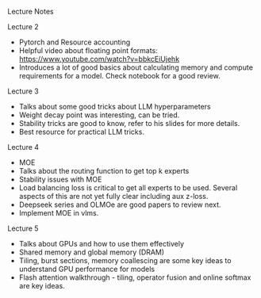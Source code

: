 
Lecture Notes

Lecture 2
- Pytorch and Resource accounting
- Helpful video about floating point formats: https://www.youtube.com/watch?v=bbkcEiUjehk
- Introduces a lot of good basics about calculating memory and compute requirements for a model. Check notebook for a good review.

Lecture 3
- Talks about some good tricks about LLM hyperparameters
- Weight decay point was interesting, can be tried.
- Stability tricks are good to know, refer to his slides for more details.
- Best resource for practical LLM tricks.

Lecture 4
- MOE
- Talks about the routing function to get top k experts
- Stability issues with MOE
- Load balancing loss is critical to get all experts to be used. Several aspects of this are not yet fully clear including aux z-loss.
- Deepseek series and OLMOe are good papers to review next.
- Implement MOE in vlms.

Lecture 5
- Talks about GPUs and how to use them effectively
- Shared memory and global memory (DRAM)
- Tiling, burst sections, memory coallescing are some key ideas to understand GPU performance for models
- Flash attention walkthrough - tiling, operator fusion and online softmax are key ideas.
